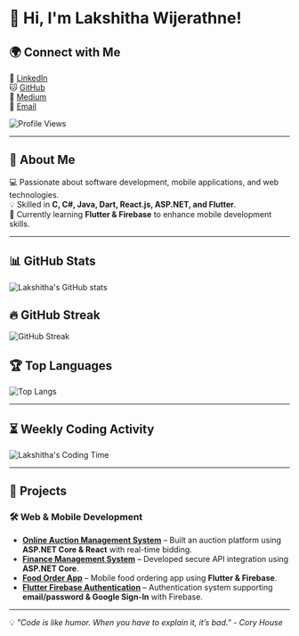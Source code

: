 # 👋 Hi, I'm Lakshitha Wijerathne!  

## 🌍 Connect with Me  
🔗 [LinkedIn](https://www.linkedin.com/in/lakshitha-wijerathne)  
🐱 [GitHub](https://github.com/mlswijerathne)  
📝 [Medium](https://medium.com/@lakshithaa)  
📧 [Email](mailto:mlswijerathne@gmail.com)  

![Profile Views](https://komarev.com/ghpvc/?username=mlswijerathne&label=Profile%20Views&color=blue&style=flat)  

---

## 🚀 About Me  
💻 Passionate about software development, mobile applications, and web technologies.  
💡 Skilled in **C, C#, Java, Dart, React.js, ASP.NET, and Flutter**.  
🌱 Currently learning **Flutter & Firebase** to enhance mobile development skills.  

---

## 📊 GitHub Stats  
![Lakshitha's GitHub stats](https://github-readme-stats.vercel.app/api?username=mlswijerathne&show_icons=true&theme=radical)  

## 🔥 GitHub Streak  
![GitHub Streak](https://github-readme-streak-stats.herokuapp.com/?user=mlswijerathne&theme=radical)  

## 🏆 Top Languages  
![Top Langs](https://github-readme-stats.vercel.app/api/top-langs/?username=mlswijerathne&layout=compact&theme=radical)  

---

## ⏳ Weekly Coding Activity  
![Lakshitha's Coding Time](https://github-readme-stats.vercel.app/api/wakatime?username=YOUR_WAKATIME_USERNAME&layout=compact&theme=radical)  

---

## 🚀 Projects  

### 🛠 Web & Mobile Development  
- **[Online Auction Management System](https://github.com/mlswijerathne/AuctionManagement.git)** – Built an auction platform using **ASP.NET Core & React** with real-time bidding.  
- **[Finance Management System](https://github.com/buildervortex/financeManagement.git)** – Developed secure API integration using **ASP.NET Core**.  
- **[Food Order App](https://github.com/mlswijerathne/food-order-app.git)** – Mobile food ordering app using **Flutter & Firebase**.  
- **[Flutter Firebase Authentication](https://github.com/mlswijerathne/Flutter-Firebase-Authentication.git)** – Authentication system supporting **email/password & Google Sign-In** with Firebase.  

---

💡 *"Code is like humor. When you have to explain it, it’s bad."* - *Cory House*